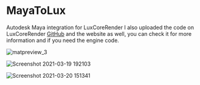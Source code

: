 # MayaToLux
Autodesk Maya integration for LuxCoreRender
I also uploaded the code on LuxCoreRender [GitHub](https://github.com/LuxCoreRender/MayaToLux) and the website as well, you can check it for more information and if you need the engine code.

![matpreview_3](https://github.com/OmidGhotbi/MayaToLux/assets/164653/1e722178-9d77-491c-8665-23e077cb96b1)

![Screenshot 2021-03-19 192103](https://github.com/OmidGhotbi/MayaToLux/assets/164653/031e158c-2349-48fd-8cb8-012be76ac3f5)

![Screenshot 2021-03-20 151341](https://github.com/OmidGhotbi/MayaToLux/assets/164653/e10445e4-e525-4b5d-98f4-a3c251b7aaea)

